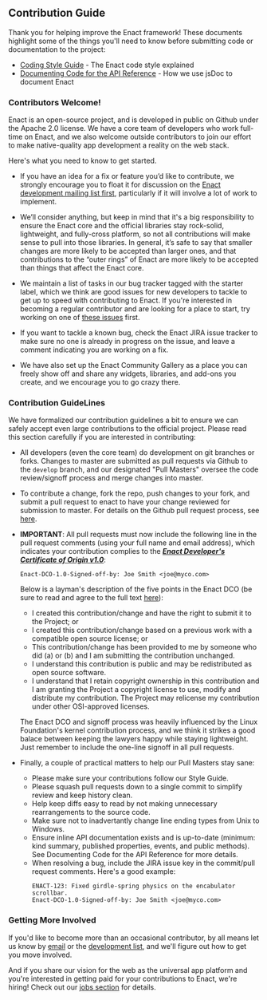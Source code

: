 <section>

## Contribution Guide

Thank you for helping improve the Enact framework! These documents highlight some of the things you'll need to know before
submitting code or documentation to the project:

*   [Coding Style Guide](./code_style.md) - The Enact code style explained
*   [Documenting Code for the API Reference](./doc_style.md) - How we use jsDoc to document Enact

### Contributors Welcome!

Enact is an open-source project, and is developed in public on Github under the Apache 2.0 license. We have a core team of
developers who work full-time on Enact, and we also welcome outside contributors to join our effort to make native-quality
app development a reality on the web stack.

Here's what you need to know to get started.

*   If you have an idea for a fix or feature you’d like to contribute, we strongly encourage you to float it for discussion
	on the [Enact development mailing list first][devMailList], particularly if it will involve a lot of work to implement.

*   We’ll consider anything, but keep in mind that it's a big responsibility to ensure the Enact core and the official
	libraries stay rock-solid, lightweight, and fully-cross platform, so not all contributions will make sense to pull into
	those libraries. In general, it’s safe to say that smaller changes are more likely to be accepted than larger ones, and
	that contributions to the “outer rings” of Enact are more likely to be accepted than things that affect the Enact core.

*   We maintain a list of tasks in our bug tracker tagged with the starter label, which we think are good issues for new
	developers to tackle to get up to speed with contributing to Enact. If you're interested in becoming a regular contributor
	and are looking for a place to start, try working on one of [these issues][enactIssues] first.

*   If you want to tackle a known bug, check the Enact JIRA issue tracker to make sure no one is already in progress on
	the issue, and leave a comment indicating you are working on a fix.

*   We have also set up the Enact Community Gallery as a place you can freely show off and share any widgets, libraries,
	and add-ons you create, and we encourage you to go crazy there.

### Contribution GuideLines

We have formalized our contribution guidelines a bit to ensure we can safely accept even large contributions to the official
project. Please read this section carefully if you are interested in contributing:

*   All developers (even the core team) do development on git branches or forks. Changes to master are submitted as pull requests
	via Github to the `develop` branch, and our designated "Pull Masters" oversee the code review/signoff process and merge changes
	into master.

*   To contribute a change, fork the repo, push changes to your fork, and submit a pull request to enact to have your change
	reviewed for submission to master. For details on the Github pull request process, see [here](https://help.github.com/articles/using-pull-requests).

*   **IMPORTANT**: All pull requests must now include the following line in the pull request comments (using your full name and email
	address), which indicates your contribution complies to the ***[Enact Developer's Certificate of Origin v1.0](./dco.md)***:

	```Enact-DCO-1.0-Signed-off-by: Joe Smith <joe@myco.com>```

	Below is a layman's description of the five points in the Enact DCO (be sure to read and agree to the full text [here](./dco.md)):

	*   I created this contribution/change and have the right to submit it to the Project; or
	*   I created this contribution/change based on a previous work with a compatible open source license; or
	*   This contribution/change has been provided to me by someone who did (a) or (b) and I am submitting the contribution unchanged.
	*   I understand this contribution is public and may be redistributed as open source software.
	*   I understand that I retain copyright ownership in this contribution and I am granting the Project a copyright license to
		use, modify and distribute my contribution. The Project may relicense my contribution under other OSI-approved licenses.
	
	The Enact DCO and signoff process was heavily influenced by the Linux Foundation's kernel contribution process, and we think
	it strikes a good balace between keeping the lawyers happy while staying lightweight. Just remember to include the one-line
	signoff in all pull requests.

*   Finally, a couple of practical matters to help our Pull Masters stay sane:

	*   Please make sure your contributions follow our Style Guide.
	*   Please squash pull requests down to a single commit to simplify review and keep history clean.
	*   Help keep diffs easy to read by not making unnecessary rearrangements to the source code.
	*   Make sure not to inadvertantly change line ending types from Unix to Windows.
	*   Ensure inline API documentation exists and is up-to-date (minimum: kind summary, published properties, events, and public
		methods). See Documenting Code for the API Reference for more details.
	*   When resolving a bug, include the JIRA issue key in the commit/pull request comments. Here's a good example:
		```
		ENACT-123: Fixed girdle-spring physics on the encabulator scrollbar.
		Enact-DCO-1.0-Signed-off-by: Joe Smith <joe@myco.com>
		```

### Getting More Involved

If you'd like to become more than an occasional contributor, by all means let us know by [email][enactEmail] or the
[development list][devMailList], and we'll figure out how to get you move involved.

And if you share our vision for the web as the universal app platform and you're interested in getting paid for your
contributions to Enact, we're hiring! Check out our [jobs section][jobListings] for details.

[devMailList]: .
[enactEmail]: mailto:contact@enactjs.com
[enactIssues]: .
[jobListings]: http://enactjs.com/about/team#Jobs

</section>